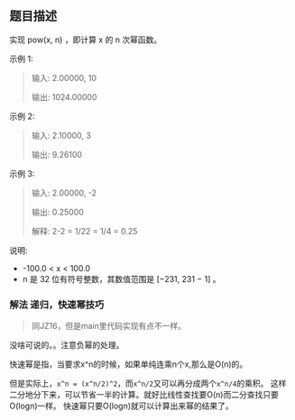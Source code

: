 ## 题目描述
实现 pow(x, n) ，即计算 x 的 n 次幂函数。

示例 1:
>输入: 2.00000, 10
>
>输出: 1024.00000

示例 2:
>输入: 2.10000, 3
>
>输出: 9.26100

示例 3:
>输入: 2.00000, -2
>
>输出: 0.25000
>
>解释: 2-2 = 1/22 = 1/4 = 0.25

说明:
- -100.0 < x < 100.0
- n 是 32 位有符号整数，其数值范围是 [−231, 231 − 1] 。

### 解法 递归，快速幂技巧
>同JZ16，但是main里代码实现有点不一样。

没啥可说的。。注意负幂的处理。

快速幂是指，当要求x^n的时候，如果单纯连乘n个x,那么是O(n)的。

但是实际上，`x^n = (x^n/2)^2`，而`x^n/2`又可以再分成两个`x^n/4`的乘积。
这样二分地分下来，可以节省一半的计算。就好比线性查找要O(n)而二分查找只要O(logn)一样。
快速幂只要O(logn)就可以计算出来幂的结果了。

